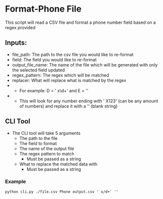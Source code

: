 # Format-Phone File

This script will read a CSV file and format a phone number field based on a regex provided

## Inputs:

- file_path: The path to the csv file you would like to re-format
- field: The field you would like to re-format
- output_file_name: The name of the file which will be generated with only the selected field updated
- regex_pattern: The regex which will be matched
- replacer: What will replace what is matched by the regex
- - For example: D = ' x\d+' and E = ''
- - This will look for any number ending with ' X123' (can be any amount of numbers) and replace it with a '' (blank string)

## CLI Tool
- The CLI tool will take 5 arguments
    - The path to the file
    - The field to format
    - The name of the output file
    - The regex pattern to match 
        - Must be passed as a string
    - What to replace the matched data with
        - Must be passed as a string

### Example
```
python cli.py ./file.csv Phone output.csv ' x/d+' ''
```

